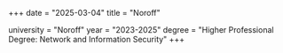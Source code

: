 +++
date = "2025-03-04"
title = "Noroff"

university = "Noroff"
year = "2023-2025"
degree = "Higher Professional Degree: Network and Information Security"
+++
